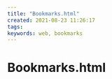 ```yaml
---
title: "Bookmarks.html"
created: 2021-08-23 11:26:17
tags:
keywords: web, bookmarks
---
```


# Bookmarks.html
